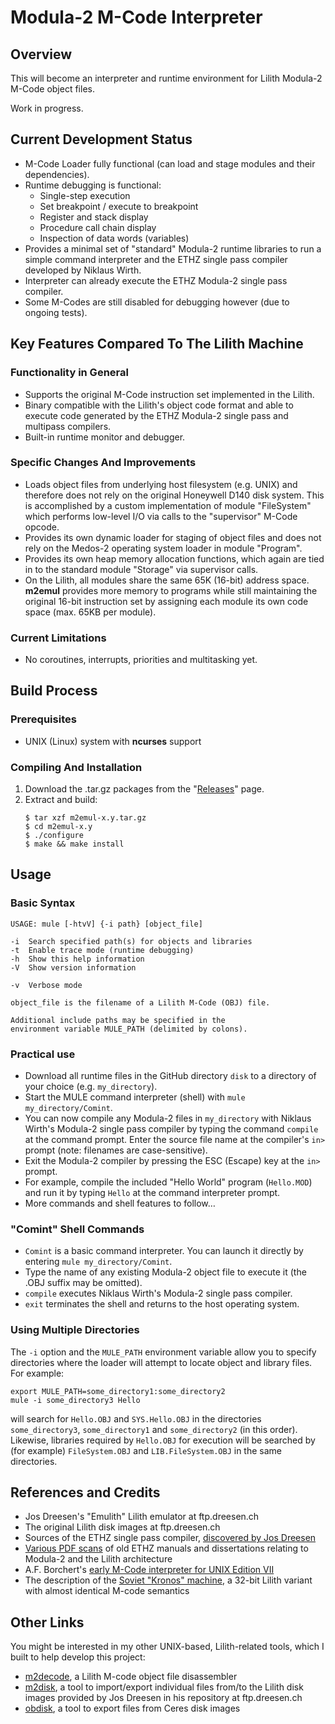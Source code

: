 # Modula-2 M-Code Interpreter
## Overview
This will become an interpreter and runtime environment for Lilith Modula-2 M-Code object files.

Work in progress.

## Current Development Status
* M-Code Loader fully functional (can load and stage modules and their dependencies).
* Runtime debugging is functional:
  * Single-step execution
  * Set breakpoint / execute to breakpoint
  * Register and stack display
  * Procedure call chain display
  * Inspection of data words (variables)
* Provides a minimal set of "standard" Modula-2 runtime libraries to run a simple command interpreter and the ETHZ single pass compiler developed by Niklaus Wirth. 
* Interpreter can already execute the ETHZ Modula-2 single pass compiler.
* Some M-Codes are still disabled for debugging however (due to ongoing tests).

## Key Features Compared To The Lilith Machine
### Functionality in General
* Supports the original M-Code instruction set implemented in the Lilith.
* Binary compatible with the Lilith's object code format and able to execute code generated by the ETHZ Modula-2 single pass and multipass compilers.
* Built-in runtime monitor and debugger.
### Specific Changes And Improvements
* Loads object files from underlying host filesystem (e.g. UNIX) and therefore does not rely on the original Honeywell D140 disk system. This is accomplished by a custom implementation of module "FileSystem" which performs low-level I/O via calls to the "supervisor" M-Code opcode.
* Provides its own dynamic loader for staging of object files and does not rely on the Medos-2 operating system loader in module "Program".
* Provides its own heap memory allocation functions, which again are tied in to the standard module "Storage" via supervisor calls.
* On the Lilith, all modules share the same 65K (16-bit) address space. **m2emul** provides more memory to programs while still maintaining the original 16-bit instruction set by assigning each module its own code space (max. 65KB per module).
### Current Limitations
* No coroutines, interrupts, priorities and multitasking yet.

## Build Process
### Prerequisites
* UNIX (Linux) system with **ncurses** support
### Compiling And Installation
1. Download the .tar.gz packages from the "[Releases](https://github.com/ghoss/m2emul/releases)" page.
2. Extract and build:
    ```
    $ tar xzf m2emul-x.y.tar.gz
    $ cd m2emul-x.y
    $ ./configure
    $ make && make install
    ```

## Usage
### Basic Syntax
```
USAGE: mule [-htvV] {-i path} [object_file]

-i	Search specified path(s) for objects and libraries
-t	Enable trace mode (runtime debugging)
-h	Show this help information
-V	Show version information

-v	Verbose mode

object_file is the filename of a Lilith M-Code (OBJ) file.

Additional include paths may be specified in the
environment variable MULE_PATH (delimited by colons).
```
### Practical use
* Download all runtime files in the GitHub directory `disk` to a directory of your choice (e.g. `my_directory`).
* Start the MULE command interpreter (shell) with `mule my_directory/Comint`.
* You can now compile any Modula-2 files in `my_directory` with Niklaus Wirth's Modula-2 single pass compiler by typing the command `compile` at the command prompt. Enter the source file name at the compiler's `in>` prompt (note: filenames are case-sensitive).
* Exit the Modula-2 compiler by pressing the ESC (Escape) key at the `in>` prompt.
* For example, compile the included "Hello World" program (`Hello.MOD`) and run it by typing `Hello` at the command interpreter prompt.
* More commands and shell features to follow…
### "Comint" Shell Commands
* `Comint` is a basic command interpreter. You can launch it directly by entering `mule my_directory/Comint`.
* Type the name of any existing Modula-2 object file to execute it (the .OBJ suffix may be omitted).
* `compile` executes Niklaus Wirth's Modula-2 single pass compiler.
* `exit` terminates the shell and returns to the host operating system.
### Using Multiple Directories
The `-i` option and the `MULE_PATH` environment variable allow you to specify directories where the loader will attempt to locate object and library files. For example:
```
export MULE_PATH=some_directory1:some_directory2
mule -i some_directory3 Hello
``` 
will search for `Hello.OBJ` and `SYS.Hello.OBJ` in the directories `some_directory3`, `some_directory1` and `some_directory2` (in this order).
Likewise, libraries required by `Hello.OBJ` for execution will be searched by (for example) `FileSystem.OBJ` and `LIB.FileSystem.OBJ` in the same directories.
## References and Credits
* Jos Dreesen's "Emulith" Lilith emulator at ftp.dreesen.ch
* The original Lilith disk images at ftp.dreesen.ch
* Sources of the ETHZ single pass compiler, [discovered by Jos Dreesen](https://groups.google.com/g/comp.lang.modula2/c/MOrSzVeRBXA)
* [Various PDF scans](https://github.com/ghoss/m2emul/tree/master/doc) of old ETHZ manuals and dissertations relating to Modula-2 and the Lilith architecture
* A.F. Borchert's [early M-Code interpreter for UNIX Edition VII](https://github.com/afborchert/lilith-emulator) 
* The description of the [Soviet "Kronos" machine](http://www.kronos.ru/documentation), a 32-bit Lilith variant with almost identical M-code semantics
## Other Links
You might be interested in my other UNIX-based, Lilith-related tools, which I built to help develop this project:

* [m2decode](https://github.com/ghoss/m2decode), a Lilith M-code object file disassembler 
* [m2disk](https://github.com/ghoss/m2disk), a tool to import/export individual files from/to the Lilith disk images provided by Jos Dreesen in his repository at ftp.dreesen.ch
* [obdisk](https://github.com/ghoss/obdisk), a tool to export files from Ceres disk images
